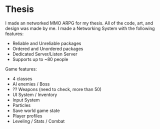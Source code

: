 # Thesis
I made an networked MMO ARPG for my thesis.
All of the code, art, and design was made by me.
I made a Networking System with the following features:
- Reliable and Unreliable packages
- Ordered and Unordered packages
- Dedicated Server/Listen Server
- Supports up to ~80 people

Game features:
- 4 classes
- AI enemies / Boss
- ?? Weapons (need to check, more than 50)
- UI System / Inventory
- Input System
- Particles
- Save world game state
- Player profiles
- Leveling / Stats / Combat
